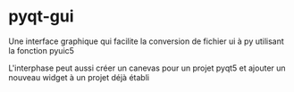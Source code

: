 # pyqt-gui

Une interface graphique qui facilite la conversion de fichier ui à py utilisant la fonction pyuic5

L'interphase peut aussi créer un canevas pour un projet pyqt5 et ajouter un nouveau widget à un projet déjà établi
